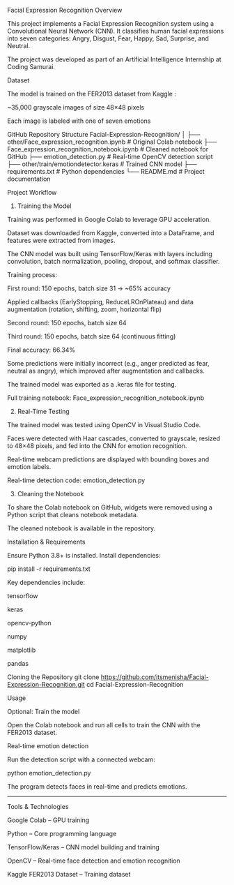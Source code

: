 Facial Expression Recognition
Overview

This project implements a Facial Expression Recognition system using a Convolutional Neural Network (CNN). It classifies human facial expressions into seven categories: Angry, Disgust, Fear, Happy, Sad, Surprise, and Neutral.

The project was developed as part of an Artificial Intelligence Internship at Coding Samurai.

Dataset

The model is trained on the FER2013 dataset from Kaggle
:

~35,000 grayscale images of size 48×48 pixels

Each image is labeled with one of seven emotions

GitHub Repository Structure
Facial-Expression-Recognition/
│
├── other/Face_expression_recognition.ipynb        # Original Colab notebook
├── Face_expression_recognition_notebook.ipynb     # Cleaned notebook for GitHub
├── emotion_detection.py                            # Real-time OpenCV detection script
├── other/train/emotiondetector.keras              # Trained CNN model
├── requirements.txt                               # Python dependencies
└── README.md                                      # Project documentation


Project Workflow
1. Training the Model

Training was performed in Google Colab to leverage GPU acceleration.

Dataset was downloaded from Kaggle, converted into a DataFrame, and features were extracted from images.

The CNN model was built using TensorFlow/Keras with layers including convolution, batch normalization, pooling, dropout, and softmax classifier.

Training process:

First round: 150 epochs, batch size 31 → ~65% accuracy

Applied callbacks (EarlyStopping, ReduceLROnPlateau) and data augmentation (rotation, shifting, zoom, horizontal flip)

Second round: 150 epochs, batch size 64

Third round: 150 epochs, batch size 64 (continuous fitting)

Final accuracy: 66.34%

Some predictions were initially incorrect (e.g., anger predicted as fear, neutral as angry), which improved after augmentation and callbacks.

The trained model was exported as a .keras file for testing.

Full training notebook:
Face_expression_recognition_notebook.ipynb

2. Real-Time Testing

The trained model was tested using OpenCV in Visual Studio Code.

Faces were detected with Haar cascades, converted to grayscale, resized to 48×48 pixels, and fed into the CNN for emotion recognition.

Real-time webcam predictions are displayed with bounding boxes and emotion labels.

Real-time detection code:
emotion_detection.py

3. Cleaning the Notebook

To share the Colab notebook on GitHub, widgets were removed using a Python script that cleans notebook metadata.

The cleaned notebook is available in the repository.

Installation & Requirements

Ensure Python 3.8+ is installed. Install dependencies:

pip install -r requirements.txt


Key dependencies include:

tensorflow

keras

opencv-python

numpy

matplotlib

pandas

Cloning the Repository
git clone https://github.com/itsmenisha/Facial-Expression-Recognition.git
cd Facial-Expression-Recognition

Usage

Optional: Train the model

Open the Colab notebook and run all cells to train the CNN with the FER2013 dataset.

Real-time emotion detection

Run the detection script with a connected webcam:

python emotion_detection.py


The program detects faces in real-time and predicts emotions.

---
Tools & Technologies

Google Colab – GPU training

Python – Core programming language

TensorFlow/Keras – CNN model building and training

OpenCV – Real-time face detection and emotion recognition

Kaggle FER2013 Dataset – Training dataset
